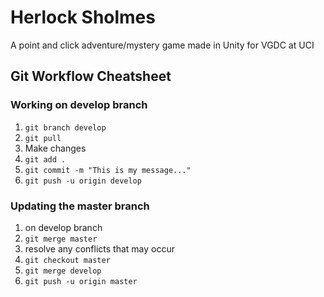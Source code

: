 # Herlock Sholmes
A point and click adventure/mystery game made in Unity for VGDC at UCI

## Git Workflow Cheatsheet
### Working on develop branch
1. `git branch develop`
2. `git pull`
3. Make changes
4. `git add .`
5. `git commit -m "This is my message..."`
6. `git push -u origin develop`


### Updating the master branch
1. on develop branch
2. `git merge master`
3. resolve any conflicts that may occur
4. `git checkout master`
5. `git merge develop`
6. `git push -u origin master`
